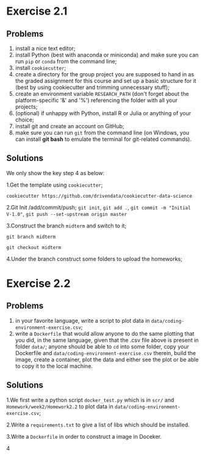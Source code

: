 # Exercise 2.1
## Problems
1. install a nice text editor;
2. install Python (best with anaconda or miniconda) and make sure you can run `pip` or `conda` from the command line;
3. install `cookiecutter`;
4. create a directory for the group project you are supposed to hand in as the graded assignment for this course and set up a basic structure for it (best by using cookiecutter and trimming unnecessary stuff);
5. create an environment variable `RESEARCH_PATH` (don't forget about the platform-specific '&' and '%') referencing the folder with all your projects;
6. (optional) if unhappy with Python, install R or Julia or anything of your choice;
7. install git and create an account on GitHub;
8. make sure you can run `git` from the command line (on Windows, you can install **git bash** to emulate the terminal for git-related commands).

## Solutions 
We only show the key step 4 as below:

1.Get the template using `cookiecutter`;

`cookiecutter https://github.com/drivendata/cookiecutter-data-science`

2.Git Init /add/commit/push;
`git init`, `git add .`, `git commit -m "Initial V-1.0"`,  `git push --set-upstream origin master`

3.Construct the branch `midterm` and switch to it;

`git branch midterm`

`git checkout midterm`

4.Under the branch construct some folders to upload the homeworks;

# Exercise 2.2
## Problems
1. in your favorite language, write a script to plot data in `data/coding-environment-exercise.csv`;
2. write a `Dockerfile` that would allow anyone to do the same plotting that you did, in the same language, given that the .csv file above is present in folder `data/`; anyone should be able to `cd` into some folder, copy your Dockerfile and `data/coding-environment-exercise.csv` therein, build the image, create a container, plot the data and either see the plot or be able to copy it to the local machine.

## Solutions 
1.We first write a python script `docker_test.py` which is in `scr/` and `Homework/week2/Homework2.2` to plot data in `data/coding-environment-exercise.csv`;

2.Write a `requirements.txt` to give a list of libs which should be installed. 

3.Write a `Dockerfile` in order to construct a image in Doceker.

4


